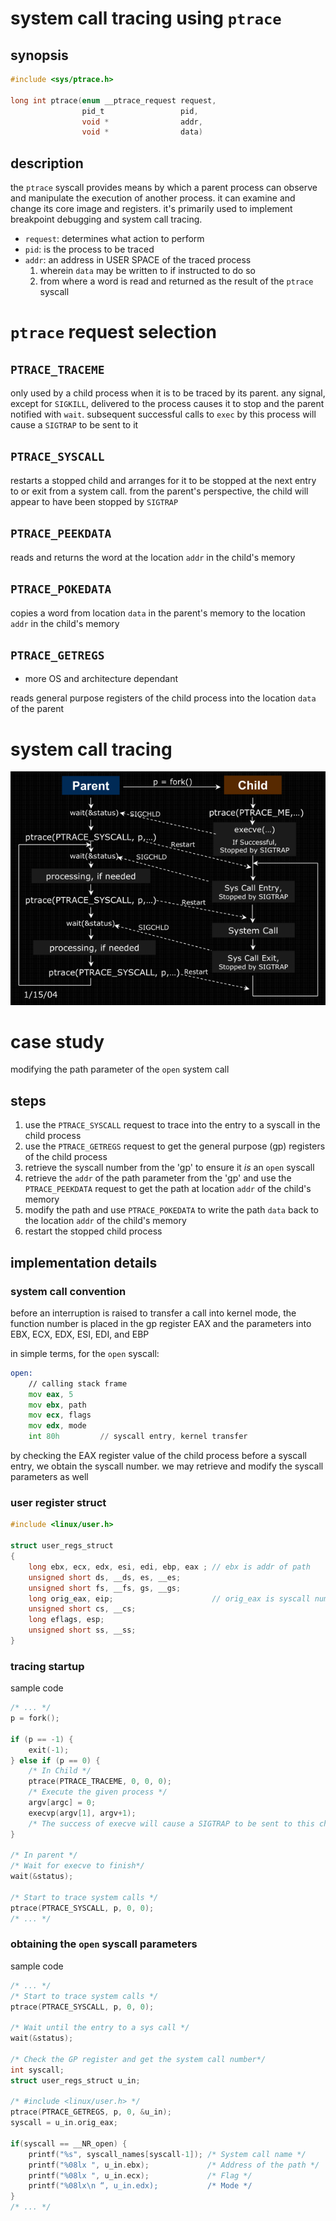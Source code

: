 # system call tracing using `ptrace`
## synopsis

```c
#include <sys/ptrace.h>

long int ptrace(enum __ptrace_request request,
                pid_t                 pid,
                void *                addr,
                void *                data)
```
## description

the `ptrace` syscall provides means by which a parent process can observe and
manipulate the execution of another process. it can examine and change its core
image and registers. it's primarily used to implement breakpoint debugging and
system call tracing.

- `request`: determines what action to perform
- `pid`: is the process to be traced
- `addr`: an address in USER SPACE of the traced process
    1. wherein `data` may be written to if instructed to do so
    2. from where a word is read and returned as the result of the `ptrace`
       syscall

# `ptrace` request selection

## `PTRACE_TRACEME`

only used by a child process when it is to be traced by its parent. any signal,
except for `SIGKILL`, delivered to the process causes it to stop and the parent
notified with `wait`. subsequent successful calls to `exec` by this process will
cause a `SIGTRAP` to be sent to it

## `PTRACE_SYSCALL`

restarts a stopped child and arranges for it to be stopped at the next entry to
or exit from a system call. from the parent's perspective, the child will appear
to have been stopped by `SIGTRAP`

## `PTRACE_PEEKDATA`

reads and returns the word at the location `addr` in the child's memory

## `PTRACE_POKEDATA`

copies a word from location `data` in the parent's memory to the location `addr`
in the child's memory

## `PTRACE_GETREGS`

- more OS and architecture dependant

reads general purpose registers of the child process into the location `data` of
the parent

# system call tracing

![diagram of system call tracing](syscall_tracing.png)

# case study

modifying the path parameter of the `open` system call

## steps

1. use the `PTRACE_SYSCALL` request to trace into the entry to a syscall in the
   child process
2. use the `PTRACE_GETREGS` request to get the general purpose (gp) registers of
   the child process
3. retrieve the syscall number from the 'gp' to ensure it _is_ an `open` syscall
4. retrieve the `addr` of the path parameter from the 'gp' and use the
   `PTRACE_PEEKDATA` request to get the path at location `addr` of the child's
   memory
5. modify the path and use `PTRACE_POKEDATA` to write the path `data` back to the
   location `addr` of the child's memory
6. restart the stopped child process

## implementation details

### system call convention

before an interruption is raised to transfer a call into kernel mode, the
function number is placed in the gp register EAX and the parameters into EBX,
ECX, EDX, ESI, EDI, and EBP

in simple terms, for the `open` syscall:

```asm
open:
    // calling stack frame
    mov eax, 5
    mov ebx, path
    mov ecx, flags
    mov edx, mode
    int 80h         // syscall entry, kernel transfer
```

by checking the EAX register value of the child process before a syscall entry,
we obtain the syscall number. we may retrieve and modify the syscall parameters
as well

### user register struct

```c
#include <linux/user.h>

struct user_regs_struct
{
    long ebx, ecx, edx, esi, edi, ebp, eax ; // ebx is addr of path
    unsigned short ds, __ds, es, __es;
    unsigned short fs, __fs, gs, __gs;
    long orig_eax, eip;                      // orig_eax is syscall number
    unsigned short cs, __cs;
    long eflags, esp;
    unsigned short ss, __ss;
}
```

### tracing startup

sample code

```c
/* ... */
p = fork();

if (p == -1) {
    exit(-1);
} else if (p == 0) {
    /* In Child */
    ptrace(PTRACE_TRACEME, 0, 0, 0);
    /* Execute the given process */
    argv[argc] = 0;
    execvp(argv[1], argv+1);
    /* The success of execve will cause a SIGTRAP to be sent to this child process. */
}

/* In parent */
/* Wait for execve to finish*/
wait(&status);

/* Start to trace system calls */
ptrace(PTRACE_SYSCALL, p, 0, 0);
/* ... */
```

### obtaining the `open` syscall parameters

sample code

```c
/* ... */
/* Start to trace system calls */
ptrace(PTRACE_SYSCALL, p, 0, 0);

/* Wait until the entry to a sys call */
wait(&status);

/* Check the GP register and get the system call number*/
int syscall;
struct user_regs_struct u_in;

/* #include <linux/user.h> */
ptrace(PTRACE_GETREGS, p, 0, &u_in);
syscall = u_in.orig_eax;

if(syscall == __NR_open) {
    printf("%s", syscall_names[syscall-1]); /* System call name */
    printf("%08lx ", u_in.ebx);             /* Address of the path */
    printf("%08lx ", u_in.ecx);             /* Flag */
    printf("%08lx\n “, u_in.edx);           /* Mode */
}
/* ... */
```
